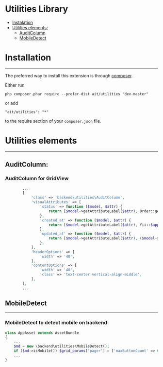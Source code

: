 Utilities Library
=================

* [Instalation](#installation)
* [Utilities elements:](#utilities-elements)
    - [AuditColumn](##auditcolumn)
    - [MobileDetect](##mobiledetect)



# Installation
--------------

The preferred way to install this extension is through [composer](http://getcomposer.org/download/).

Either run

```
php composer.phar require --prefer-dist ait/utilities "dev-master"
```

or add

```
"ait/utilities": "*"
```

to the require section of your `composer.json` file.


# Utilities elements
-----------------

## AuditColumn:

### AuditColumn for GridView

```php
        ...
        [
            'class' => 'backend\utilities\AuditColumn',
            'visualAttributes' => [
                'status' => function ($model, $attr) {
                    return [$model->getAttributeLabel($attr), Order::getCurrentStatus($model->$attr)];
                },
                'created_at' => function ($model, $attr) {
                    return [$model->getAttributeLabel($attr), Yii::$app->formatter->asDate($model->$attr)];
                },
                'updated_at' => function ($model, $attr) {
                    return [$model->getAttributeLabel($attr), ($model->$attr > 1 ? Yii::$app->formatter->asDate($model->$attr) : 'No edits')];
                },
            ],
            'headerOptions' => [
                'width' => '40',
            ],
            'contentOptions' => [
                'width' => '40',
                'class' => 'text-center vertical-align-middle',
            ],
        ],
        ...
```

## MobileDetect
-------------------------------

### MobileDetect to detect mobile on backend:

```php
class AppAsset extends AssetBundle
{
    ...
    $md = new \backend\utilities\MobileDetect();
    if ($md->isMobile()) $grid_params['pager'] = ['maxButtonCount' => 6];
    ...
}
```
